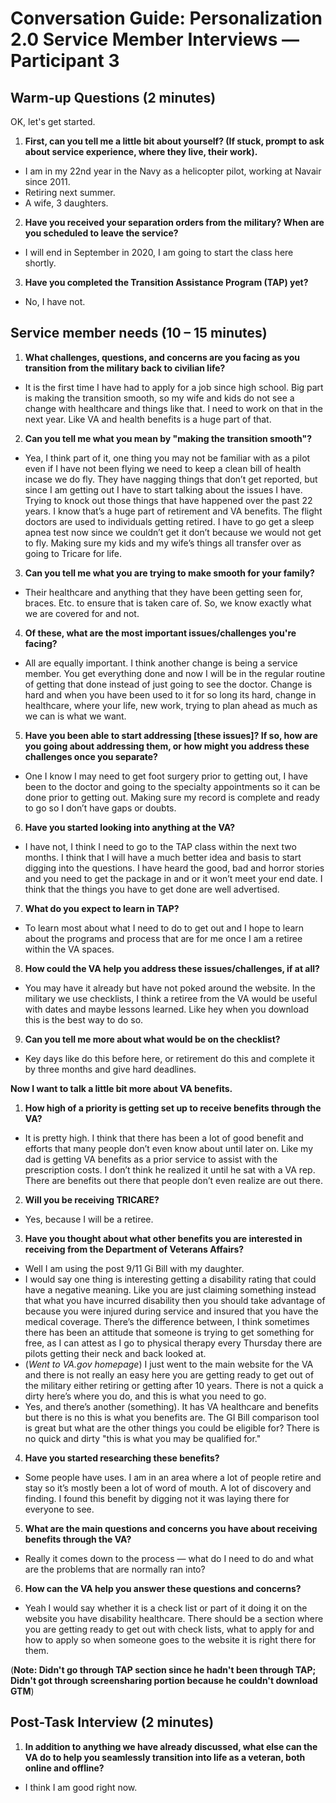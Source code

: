 # Conversation Guide: Personalization 2.0 Service Member Interviews — Participant 3

## Warm-up Questions (2 minutes)

OK, let's get started.

1. **First, can you tell me a little bit about yourself? (If stuck, prompt to ask about service experience, where they live, their work).**

- I am in my 22nd year in the Navy as a helicopter pilot, working at Navair since 2011. 
- Retiring next summer.
- A wife, 3 daughters. 

2. **Have you received your separation orders from the military? When are you scheduled to leave the service?**

- I will end in September in 2020, I am going to start the class here shortly. 

3. **Have you completed the Transition Assistance Program (TAP) yet?**

- No, I have not. 

## Service member needs (10 – 15 minutes)

1. **What challenges, questions, and concerns are you facing as you transition from the military back to civilian life?**

- It is the first time I have had to apply for a job since high school. Big part is making the transition smooth, so my wife and kids do not see a change with healthcare and things like that. I need to work on that in the next year. Like VA and health benefits is a huge part of that. 

2. **Can you tell me what you mean by "making the transition smooth"?**

- Yea, I think part of it, one thing you may not be familiar with as a pilot even if I have not been flying we need to keep a clean bill of health incase we do fly. They have nagging things that don’t get reported, but since I am getting out I have to start talking about the issues I have. Trying to knock out those things that have happened over the past 22 years. I know that’s a huge part of retirement and VA benefits. The flight doctors are used to individuals getting retired. I have to go get a sleep apnea test now since we couldn’t get it don’t because we would not get to fly. Making sure my kids and my wife’s things all transfer over as going to Tricare for life. 

3. **Can you tell me what you are trying to make smooth for your family?**

- Their healthcare and anything that they have been getting seen for, braces. Etc. to ensure that is taken care of. So, we know exactly what we are covered for and not. 

4. **Of these, what are the most important issues/challenges you're facing?**

- All are equally important. I think another change is being a service member.  You get everything done and now I will be in the regular routine of getting that done instead of just going to see the doctor. Change is hard and when you have been used to it for so long its hard, change in healthcare, where your life, new work, trying to plan ahead as much as we can is what we want. 

5. **Have you been able to start addressing [these issues]? If so, how are you going about addressing them, or how might you address these challenges once you separate?**

- One I know I may need to get foot surgery prior to getting out, I have been to the doctor and going to the specialty appointments so it can be done prior to getting out. Making sure my record is complete and ready to go so I don’t have gaps or doubts. 

6. **Have you started looking into anything at the VA?**

- I have not, I think I need to go to the TAP class within the next two months. I think that I will have a much better idea and basis to start digging into the questions. I have heard the good, bad and horror stories and you need to get the package in and or it won’t meet your end date. I think that the things you have to get done are well advertised. 

7. **What do you expect to learn in TAP?**

- To learn most about what I need to do to get out and I hope to learn about the programs and process that are for me once I am a retiree within the VA spaces.

8. **How could the VA help you address these issues/challenges, if at all?**

- You may have it already but have not poked around the website. In the military we use checklists, I think a retiree from the VA would be useful with dates and maybe lessons learned. Like hey when you download this is the best way to do so. 

9. **Can you tell me more about what would be on the checklist?** 

- Key days like do this before here, or retirement do this and complete it by three months and give hard deadlines. 

**Now I want to talk a little bit more about VA benefits.**

1. **How high of a priority is getting set up to receive benefits through the VA?**

- It is pretty high. I think that there has been a lot of good benefit and efforts that many people don’t even know about until later on. Like my dad is getting VA benefits as a prior service to assist with the prescription costs. I don’t think he realized it until he sat with a VA rep. There are benefits out there that people don’t even realize are out there. 

2. **Will you be receiving TRICARE?**

- Yes, because I will be a retiree.

3. **Have you thought about what other benefits you are interested in receiving from the Department of Veterans Affairs?**

- Well I am using the post 9/11 Gi Bill with my daughter. 
- I would say one thing is interesting getting a disability rating that could have a negative meaning. Like you are just claiming something instead that what you have incurred disability then you should take advantage of because you were injured during service and insured that you have the medical coverage. There’s the difference between, I think sometimes there has been an attitude that someone is trying to get something for free, as I can attest as I go to physical therapy every Thursday there are pilots getting their neck and back looked at. 
- (*Went to VA.gov homepage*) I just went to the main website for the VA and there is not really an easy here you are getting ready to get out of the military either retiring or getting after 10 years. There is not a quick a dirty here’s where you do, and this is what you need to go. 
- Yes, and there’s another (something). It has VA healthcare and benefits but there is no this is what you benefits are. The GI Bill comparison tool is great but what are the other things you could be eligible for? There is no quick and dirty "this is what you may be qualified for."

4. **Have you started researching these benefits?**

- Some people have uses. I am in an area where a lot of people retire and stay so it’s mostly been a lot of word of mouth. A lot of discovery and finding. I found this benefit by digging not it was laying there for everyone to see. 

5. **What are the main questions and concerns you have about receiving benefits through the VA?**

- Really it comes down to the process — what do I need to do and what are the problems that are normally ran into?

6. **How can the VA help you answer these questions and concerns?**

- Yeah I would say whether it is a check list or part of it doing it on the website you have disability healthcare. There should be a section where you are getting ready to get out with check lists, what to apply for and how to apply so when someone goes to the website it is right there for them. 

(**Note: Didn't go through TAP section since he hadn't been through TAP; Didn't got through screensharing portion because he couldn't download GTM**)

## Post-Task Interview (2 minutes)

1. **In addition to anything we have already discussed, what else can the VA do to help you seamlessly transition into life as a veteran, both online and offline?**

- I think I am good right now. 
